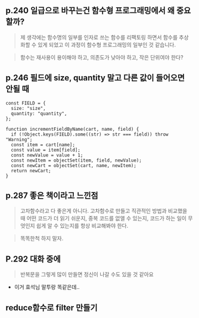 ## p.240 일급으로 바꾸는건 함수형 프로그래밍에서 왜 중요할까?

> 제 생각에는 함수명의 일부를 인자로 쓰는 함수를 리팩토링 하면서 함수를 추상화할 수 있게 되었고 이 과정이 함수형 프로그래밍의 일부인 것 같습니다.

> 함수는 재사용이 용이해야 하고, 의존도가 낮아야 하고, 작은 단위여야 한다?

## p.246 필드에 size, quantity 말고 다른 값이 들어오면 안될 때

```
const FIELD = {
  size: "size",
  quantity: "quantity",
};

function incrementFieldByName(cart, name, field) {
  if (!Object.keys(FIELD).some((str) => str === field)) throw "Warning";
  const item = cart[name];
  const value = item[field];
  const newValue = value + 1;
  const newItem = objectSet(item, field, newValue);
  const newCart = objectSet(cart, name, newItem);
  return newCart;
}

```

## p.287 좋은 책이라고 느낀점

> 고차함수라고 다 좋은게 아니다. 고차함수로 만들고 직관적인 방법과 비교했을 때 어떤 코드가 더 읽기 쉬운지, 중복 코드를 없앨 수 있는지, 코드가 하는 일이 무엇인지 쉽게 알 수 있는지를 항상 비교해봐야 한다.

> 똑똑한척 하지 말자.

## P.292 대화 중에

> 반복문을 그렇게 많이 만들면 정신이 나갈 수도 있을 것 같아요

- 이거 효석님 말투랑 똑같은데..

## reduce함수로 filter 만들기
